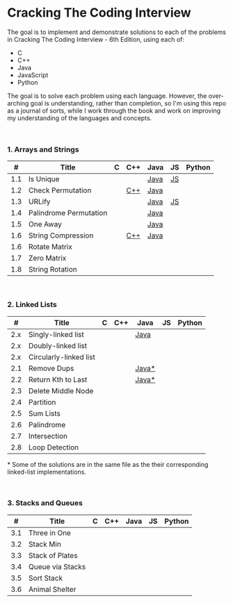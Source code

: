 # Cracking The Coding Interview
The goal is to implement and demonstrate solutions to each of the problems in Cracking The Coding Interview - 6th Edition, using each of:
- C
- C++
- Java
- JavaScript
- Python

The goal is to solve each problem using each language. However, the over-arching goal is understanding, rather than completion, so I'm using this repo as a journal of sorts, while I work through the book and work on improving my understanding of the languages and concepts. 

<br>

### 1. Arrays and Strings

| #  	| Title | C   | C++ | Java  | JS  | Python
|---  |---  |---  |---  |---  |---  |---  
|1.1	|Is Unique	|	  |	  |	[Java](1_arrays_and_strings/1.1/java/Main.java)  | [JS](1_arrays_and_strings/1.1/js/main.js)  |  
|1.2	| Check Permutation	| 	| [C++](1_arrays_and_strings/1.2/cpp/main.cpp)	| [Java](1_arrays_and_strings/1.2/java/Main.java)	|  |  
|1.3	|	URLify |	| 	|	[Java](1_arrays_and_strings/1.3/java/Main.java)  | [JS](1_arrays_and_strings/1.3/js/main.js) |  
|1.4  | Palindrome Permutation  |   |   | [Java](1_arrays_and_strings/1.4/java/Main.java)  |   |
|1.5  | One Away  |   |   | [Java](1_arrays_and_strings/1.5/java/Main.java)  |   |
|1.6	|	String Compression |	| [C++](1_arrays_and_strings/1.6/cpp/main.cpp)	 |	[Java](1_arrays_and_strings/1.6/java/Main.java)  |  |  
|1.6	| Rotate Matrix	|	  |	  |	  |   |  
|1.7	|	Zero Matrix |	  |	  |	  |   |  
|1.8	|	String Rotation |	  |	  |	  |  |  

<br>

### 2. Linked Lists

| #  	| Title | C   | C++ | Java  | JS  | Python
|---  |---  |---  |---  |---  |---  |---  
|2.x  | Singly-linked list |  |   | [Java](2_linked_lists/java/LinkedList.java)  |   | 
|2.x  | Doubly-linked list |  |   |   |   | 
|2.x  | Circularly-linked list |   |   |   |   | 
|2.1	|	Remove Dups  |	  |	  | [Java*](2_linked_lists/java/LinkedList.java)  |   |  
|2.2	| Return Kth to Last  | 	|	  | [Java*](2_linked_lists/java/LinkedList.java)  |   |
|2.3	| Delete Middle Node	| 	|   | 	|   |  
|2.4	|	Partition |	  | 	|	  |   |  
|2.5	|	Sum Lists |	  |   |	  |   |  
|2.6	| Palindrome  |	  |	  |	  |   |  
|2.7	|	Intersection |	  |	  |	  |   |  
|2.8	|	Loop Detection |	  |	  |	  |   |  

\* Some of the solutions are in the same file as the their corresponding linked-list implementations.

<br>

### 3. Stacks and Queues

| #  	| Title | C   | C++ | Java  | JS  | Python
|---  |---  |---  |---  |---  |---  |---  
|3.1	|	Three in One |	  |	  |	  |   |  
|3.2	|	Stack Min |	  |	  |	  |   |  
|3.3	|	Stack of Plates |	  |	  |	  |   |  
|3.4	|	Queue via Stacks |	  |	  |	  |   |  
|3.5	|	Sort Stack |	  |	  |	  |   |  
|3.6	|	Animal Shelter |	  |	  |	  |   |  
